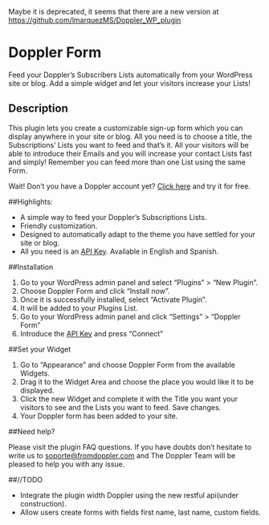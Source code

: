 Maybe it is deprecated, it seems that there are a new version at  https://github.com/lmarquezMS/Doppler_WP_plugin

# Doppler Form

Feed your Doppler’s Subscribers Lists automatically from your WordPress site or blog. Add a simple widget and let your visitors increase your Lists!  


## Description


This plugin lets you create a customizable sign-up form which you can display anywhere in your site or blog. All you need is to choose a title, the Subscriptions’ Lists you want to feed and that’s it. All your visitors will be able to introduce their Emails and you will increase your contact Lists fast and simply! Remember you can feed more than one List using the same Form.


Wait! Don’t you have a Doppler account yet? [Click here](https://app2.fromdoppler.com/Registration/Register/StartRegistration/?id=en&origin=wordpress) and try it for free.


##Highlights:
* A simple way to feed your Doppler’s Subscriptions Lists.
* Friendly customization.
* Designed to automatically adapt to the theme you have settled for your site or blog.
* All you need is an [API Key](http://help.fromdoppler.com/en/api-interfaz-de-programacion-de-aplicaciones/). Available in English and Spanish.

##Installation


1. Go to your WordPress admin panel and select “Plugins” > “New Plugin”.
2.   Choose Doppler Form and click “Install now”.
3.   Once it is successfully installed, select “Activate Plugin”.
4.   It will be added to your Plugins List.
5.   Go to your WordPress admin panel and click “Settings” > “Doppler Form”
6.   Introduce the [API Key](http://help.fromdoppler.com/en/api-interfaz-de-programacion-de-aplicaciones/) and press “Connect”

##Set your Widget


1. Go to “Appearance” and choose Doppler Form from the available Widgets.
2. Drag it to the Widget Area and choose the place you would like it to be displayed.
3. Click the new Widget and complete it with the Title you want your visitors to see and the Lists you want to feed. Save changes.
4. Your Doppler form has been added to your site.

##Need help?

Please visit the plugin FAQ questions. If you have doubts don’t hesitate to write us to soporte@fromdoppler.com  and The Doppler Team will be pleased to help you with any issue.

##//TODO
* Integrate the plugin width Doppler using the new restful api(under construction).
* Allow users create forms with fields first name, last name, custom fields.  
